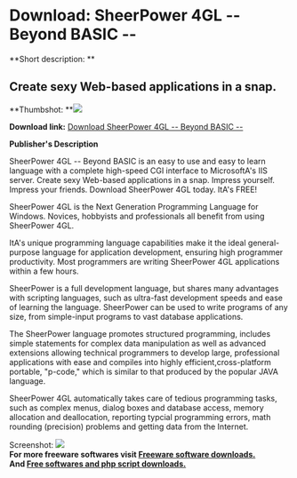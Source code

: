 # Download: SheerPower 4GL -- Beyond BASIC --

**Short description: **

## Create sexy Web-based applications in a snap.

  
**Thumbshot: **![](http://www.freewarefiles.com/screenshot/sheerpower_md.gif)   
  
**Download link:** [Download SheerPower 4GL -- Beyond BASIC --](http://freesoftwares.boysofts.com/SheerPower-GL----Beyond-BASIC---_program_6628.html)  
  

**Publisher's Description**  
  

SheerPower 4GL -- Beyond BASIC is an easy to use and easy to learn language
with a complete high-speed CGI interface to MicrosoftA's IIS server. Create
sexy Web-based applications in a snap. Impress yourself. Impress your friends.
Download SheerPower 4GL today. ItA's FREE!

SheerPower 4GL is the Next Generation Programming Language for Windows.
Novices, hobbyists and professionals all benefit from using SheerPower 4GL.

ItA's unique programming language capabilities make it the ideal general-
purpose language for application development, ensuring high programmer
productivity. Most programmers are writing SheerPower 4GL applications within
a few hours.

SheerPower is a full development language, but shares many advantages with
scripting languages, such as ultra-fast development speeds and ease of
learning the language. SheerPower can be used to write programs of any size,
from simple-input programs to vast database applications.

The SheerPower language promotes structured programming, includes simple
statements for complex data manipulation as well as advanced extensions
allowing technical programmers to develop large, professional applications
with ease and compiles into highly efficient,cross-platform portable,
"p-code," which is similar to that produced by the popular JAVA language.

SheerPower 4GL automatically takes care of tedious programming tasks, such as
complex menus, dialog boxes and database access, memory allocation and
deallocation, reporting typcial programming errors, math rounding (precision)
problems and getting data from the Internet.

  
  
Screenshot: ![](http://www.freewarefiles.com/screenshot/sheerpower.gif)  
**For more freeware softwares visit [Freeware software downloads.](http://freesoftwares.boysofts.com/)**   
**And [Free softwares and php script downloads.](http://www.boysofts.com/)**

